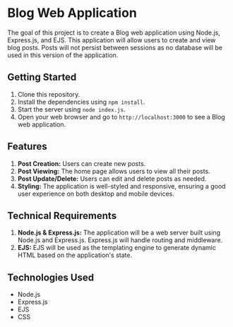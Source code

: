 # Blog Web Application

The goal of this project is to create a Blog web application using Node.js, Express.js, and EJS. This application will allow users to create and view blog posts. Posts will not persist between sessions as no database will be used in this version of the application.

## Getting Started

1. Clone this repository.
2. Install the dependencies using `npm install`.
3. Start the server using `node index.js`.
4. Open your web browser and go to `http://localhost:3000` to see a Blog web application.

## Features

1. **Post Creation:** Users can create new posts.
2. **Post Viewing:** The home page allows users to view all their posts.
3. **Post Update/Delete:** Users can edit and delete posts as needed.
4. **Styling:** The application is well-styled and responsive, ensuring a good user     experience on both desktop and mobile devices.

## Technical Requirements

1. **Node.js & Express.js:** The application will be a web server built using Node.js and Express.js. Express.js will handle routing and middleware.
2. **EJS:** EJS will be used as the templating engine to generate dynamic HTML based on the application's state.

## Technologies Used

* Node.js
* Express.js
* EJS
* CSS